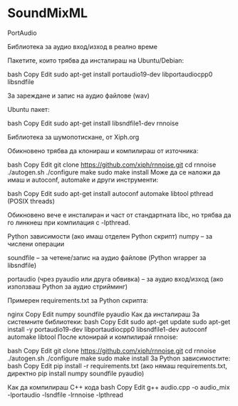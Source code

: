 # SoundMixML

PortAudio

Библиотека за аудио вход/изход в реално време

Пакетите, които трябва да инсталираш на Ubuntu/Debian:

bash
Copy
Edit
sudo apt-get install portaudio19-dev libportaudiocpp0
libsndfile

За зареждане и запис на аудио файлове (wav)

Ubuntu пакет:

bash
Copy
Edit
sudo apt-get install libsndfile1-dev
rnnoise

Библиотека за шумопотискане, от Xiph.org

Обикновено трябва да клонираш и компилираш от източника:

bash
Copy
Edit
git clone https://github.com/xiph/rnnoise.git
cd rnnoise
./autogen.sh
./configure
make
sudo make install
Може да се наложи да имаш и autoconf, automake и други инструменти:

bash
Copy
Edit
sudo apt-get install autoconf automake libtool
pthread (POSIX threads)

Обикновено вече е инсталиран и част от стандартната libc, но трябва да го линкнеш при компилация с -lpthread.

Python зависимости (ако имаш отделен Python скрипт)
numpy – за числени операции

soundfile – за четене/запис на аудио файлове (Python wrapper за libsndfile)

portaudio (чрез pyaudio или друга обвивка) – за аудио вход/изход (ако използваш Python за аудио стрийминг)

Примерен requirements.txt за Python скрипта:

nginx
Copy
Edit
numpy
soundfile
pyaudio
Как да инсталираш
За системните библиотеки:
bash
Copy
Edit
sudo apt-get update
sudo apt-get install -y portaudio19-dev libportaudiocpp0 libsndfile1-dev autoconf automake libtool
После клонирай и компилирай rnnoise:

bash
Copy
Edit
git clone https://github.com/xiph/rnnoise.git
cd rnnoise
./autogen.sh
./configure
make
sudo make install
За Python зависимостите:
bash
Copy
Edit
pip install -r requirements.txt
(ако нямаш requirements.txt, директно pip install numpy soundfile pyaudio)

Как да компилираш C++ кода
bash
Copy
Edit
g++ audio.cpp -o audio_mix -lportaudio -lsndfile -lrnnoise -lpthread
